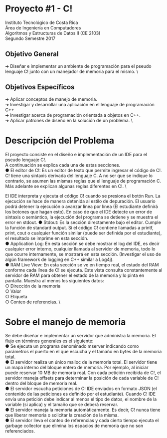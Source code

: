 # Proyecto #1 - C! 
Instituto Tecnológico de Costa Rica \
Área de Ingeniería en Computadores\
Algoritmos y Estructuras de Datos II (CE 2103)\
Segundo Semestre 2017 

## Objetivo General 
➔ Diseñar e implementar un ambiente de programación para el pseudo lenguaje C! junto con un
manejador de memoria para el mismo. \
## Objetivos Específicos 
➔ Aplicar conceptos de manejo de memoria. \
➔ Investigar y desarrollar una aplicación en el lenguaje de programación C++ \
➔ Investigar acerca de programación orientada a objetos en C++. \
➔ Aplicar patrones de diseño en la solución de un problema. \

# Descripción del Problema 
El proyecto consiste en el diseño e implementación de un IDE para el pseudo lenguaje C!. \
A continuación se explica cada una de estas secciones. \
● El editor de C!: Es un editor de texto que permite ingresar el código de C!. C! tiene una sintaxis
derivada del lenguaje C. A no ser que se indique lo contrario, se asumen las mismas reglas que el
lenguaje de programación C. Más adelante se explican algunas reglas diferentes en C!. \

El IDE interpreta y ejecuta el código C! cuando se presiona el botón Run. La ejecución se hace de
manera detenida al estilo de depuración. El usuario podrá detener la ejecución o avanzar línea por
línea (El estudiante definirá los botones que hagan esto).
En caso de que el IDE detecte un error de sintaxis o semántico, la ejecución del programa se detiene y
se muestra el error en stdout. 
● Stdout: Es la sección directamente bajo el editor. Cumple la función de standard output. Si el código C!
contiene llamadas a printf, print, cout o cualquier función similar (puede ser definida por el
estudiante), el resultado se imprime en esta sección. \
● Application Log: En esta sección se debe mostrar el log del IDE, es decir cualquier error interno,
cualquier llamada al servidor de memoria, todo lo que ocurre internamente, se mostrará en esta
sección. (Investigar el uso de algún framework de logging en C++ similar a Log4j). \
● RAM Live View: En esta sección se ve en tiempo real, el estado del RAM conforme cada línea de C! se
ejecuta. Este vista consulta constantemente al servidor de RAM para obtener el estado de la memoria
y lo pinta en pantalla. Muestra al menos los siguientes datos: \
○ Dirección de la memoria \
○ Valor \
○ Etiqueta \
○ Conteo de referencias. \
# Sobre el manejo de memoria 
Se debe diseñar e implementar un servidor que administra la memoria. El flujo en términos generales es el
siguiente: \
● Se ejecuta un programa denominado mserver indicando como parámetros el puerto en el que escucha
y el tamaño en bytes de la memoria total. \
● El servidor realiza un único malloc de la memoria total. El servidor tiene un mapa interno del bloque
entero de memoria. Por ejemplo, al iniciar puede reservar 10 MB de memoria real. Con cada petición
recibida de C!, el servidor maneja offsets para determinar la posición de cada variable de C! dentro del
bloque de memoria real. \
● El servidor escucha peticiones de C! IDE enviados en formato JSON (el contenido de las peticiones es
definido por el estudiante). Cuando C! IDE envía una petición debe indicar al menos el tipo de datos, el
nombre de la variable (si aplica) y el tamaño que se deberá reservar. \
● El servidor maneja la memoria automáticamente. Es decir, C! nunca tiene que liberar memoria o
solicitar la creación de la misma. \
● El servidor lleva el conteo de referencias y cada cierto tiempo ejecuta el garbage collector que elimina
los espacios de memoria que no son referenciados.
